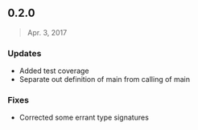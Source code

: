 ## 0.2.0
> Apr. 3, 2017

### Updates
- Added test coverage
- Separate out definition of main from calling of main

### Fixes
- Corrected some errant type signatures

[#3]: https://github.com/bmakuh/quip-mass-exporter/pull/3
